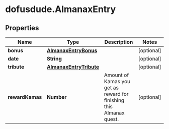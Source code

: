 # dofusdude.AlmanaxEntry

## Properties

Name | Type | Description | Notes
------------ | ------------- | ------------- | -------------
**bonus** | [**AlmanaxEntryBonus**](AlmanaxEntryBonus.md) |  | [optional] 
**date** | **String** |  | [optional] 
**tribute** | [**AlmanaxEntryTribute**](AlmanaxEntryTribute.md) |  | [optional] 
**rewardKamas** | **Number** | Amount of Kamas you get as reward for finishing this Almanax quest. | [optional] 


